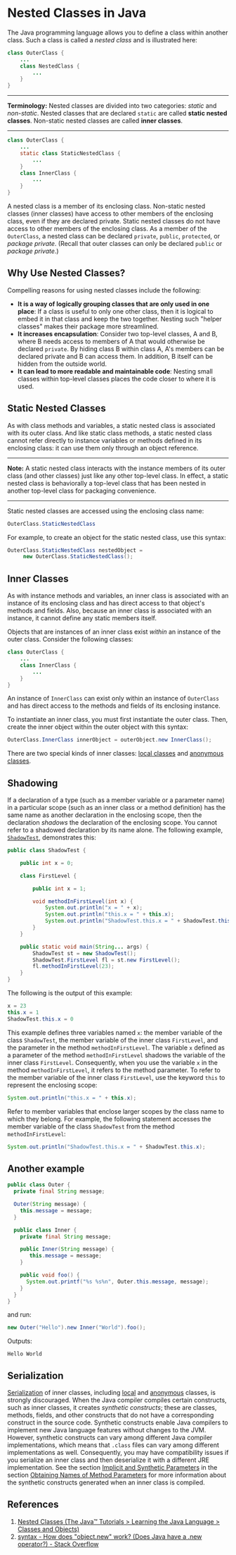 # Nested Classes in Java

The Java programming language allows you to define a class within another class. Such a class is called a *nested class* and is illustrated here:

```java
class OuterClass {
    ...
    class NestedClass {
        ...
    }
}
```

------

**Terminology:** Nested classes are divided into two categories: *static* and *non-static*. Nested classes that are declared `static` are called **static nested classes**. Non-static nested classes are called **inner classes**.

------

```java
class OuterClass {
    ...
    static class StaticNestedClass {
        ...
    }
    class InnerClass {
        ...
    }
}
```

A nested class is a member of its enclosing class. Non-static nested classes (inner classes) have access to other members of the enclosing class, even if they are declared private. Static nested classes do not have access to other members of the enclosing class. As a member of the `OuterClass`, a nested class can be declared `private`, `public`, `protected`, or *package private*. (Recall that outer classes can only be declared `public` or *package private*.)

## Why Use Nested Classes?

Compelling reasons for using nested classes include the following:

- **It is a way of logically grouping classes that are only used in one place**: If a class is useful to only one other class, then it is logical to embed it in that class and keep the two together. Nesting such "helper classes" makes their package more streamlined.
- **It increases encapsulation**: Consider two top-level classes, A and B, where B needs access to members of A that would otherwise be declared `private`. By hiding class B within class A, A's members can be declared private and B can access them. In addition, B itself can be hidden from the outside world.
- **It can lead to more readable and maintainable code**: Nesting small classes within top-level classes places the code closer to where it is used.

## Static Nested Classes

As with class methods and variables, a static nested class is associated with its outer class. And like static class methods, a static nested class cannot refer directly to instance variables or methods defined in its enclosing class: it can use them only through an object reference.

------

**Note:** A static nested class interacts with the instance members of its outer class (and other classes) just like any other top-level class. In effect, a static nested class is behaviorally a top-level class that has been nested in another top-level class for packaging convenience.

------

Static nested classes are accessed using the enclosing class name:

```java
OuterClass.StaticNestedClass
```

For example, to create an object for the static nested class, use this syntax:

```java
OuterClass.StaticNestedClass nestedObject =
     new OuterClass.StaticNestedClass();
```

## Inner Classes

As with instance methods and variables, an inner class is associated with an instance of its enclosing class and has direct access to that object's methods and fields. Also, because an inner class is associated with an instance, it cannot define any static members itself.

Objects that are instances of an inner class exist *within* an instance of the outer class. Consider the following classes:

```java
class OuterClass {
    ...
    class InnerClass {
        ...
    }
}
```

An instance of `InnerClass` can exist only within an instance of `OuterClass` and has direct access to the methods and fields of its enclosing instance.

To instantiate an inner class, you must first instantiate the outer class. Then, create the inner object within the outer object with this syntax:

```java
OuterClass.InnerClass innerObject = outerObject.new InnerClass();
```

There are two special kinds of inner classes: [local classes](https://docs.oracle.com/javase/tutorial/java/javaOO/localclasses.html) and [anonymous classes](https://docs.oracle.com/javase/tutorial/java/javaOO/anonymousclasses.html).

## Shadowing

If a declaration of a type (such as a member variable or a parameter name) in a particular scope (such as an inner class or a method definition) has the same name as another declaration in the enclosing scope, then the declaration *shadows* the declaration of the enclosing scope. You cannot refer to a shadowed declaration by its name alone. The following example, [`ShadowTest`](https://docs.oracle.com/javase/tutorial/java/javaOO/examples/ShadowTest.java), demonstrates this:

```java
public class ShadowTest {

    public int x = 0;

    class FirstLevel {

        public int x = 1;

        void methodInFirstLevel(int x) {
            System.out.println("x = " + x);
            System.out.println("this.x = " + this.x);
            System.out.println("ShadowTest.this.x = " + ShadowTest.this.x);
        }
    }

    public static void main(String... args) {
        ShadowTest st = new ShadowTest();
        ShadowTest.FirstLevel fl = st.new FirstLevel();
        fl.methodInFirstLevel(23);
    }
}
```

The following is the output of this example:

```java
x = 23
this.x = 1
ShadowTest.this.x = 0
```

This example defines three variables named `x`: the member variable of the class `ShadowTest`, the member variable of the inner class `FirstLevel`, and the parameter in the method `methodInFirstLevel`. The variable `x` defined as a parameter of the method `methodInFirstLevel` shadows the variable of the inner class `FirstLevel`. Consequently, when you use the variable `x` in the method `methodInFirstLevel`, it refers to the method parameter. To refer to the member variable of the inner class `FirstLevel`, use the keyword `this` to represent the enclosing scope:

```java
System.out.println("this.x = " + this.x);
```

Refer to member variables that enclose larger scopes by the class name to which they belong. For example, the following statement accesses the member variable of the class `ShadowTest` from the method `methodInFirstLevel`:

```java
System.out.println("ShadowTest.this.x = " + ShadowTest.this.x);
```

## Another example

```java
public class Outer {
  private final String message;

  Outer(String message) {
    this.message = message;
  }

  public class Inner {
    private final String message;

    public Inner(String message) {
       this.message = message;
    }

    public void foo() {
      System.out.printf("%s %s%n", Outer.this.message, message);
    }
  }
}
```

and run:

```java
new Outer("Hello").new Inner("World").foo();
```

Outputs:

```text
Hello World
```

## Serialization

[Serialization](https://docs.oracle.com/javase/tutorial/jndi/objects/serial.html) of inner classes, including [local](https://docs.oracle.com/javase/tutorial/java/javaOO/localclasses.html) and [anonymous](https://docs.oracle.com/javase/tutorial/java/javaOO/anonymousclasses.html) classes, is strongly discouraged. When the Java compiler compiles certain constructs, such as inner classes, it creates *synthetic constructs*; these are classes, methods, fields, and other constructs that do not have a corresponding construct in the source code. Synthetic constructs enable Java compilers to implement new Java language features without changes to the JVM. However, synthetic constructs can vary among different Java compiler implementations, which means that `.class` files can vary among different implementations as well. Consequently, you may have compatibility issues if you serialize an inner class and then deserialize it with a different JRE implementation. See the section [Implicit and Synthetic Parameters](https://docs.oracle.com/javase/tutorial/reflect/member/methodparameterreflection.html#implcit_and_synthetic) in the section [Obtaining Names of Method Parameters](https://docs.oracle.com/javase/tutorial/reflect/member/methodparameterreflection.html) for more information about the synthetic constructs generated when an inner class is compiled.

## References

1. [Nested Classes (The Java™ Tutorials > Learning the Java Language > Classes and Objects)](https://docs.oracle.com/javase/tutorial/java/javaOO/nested.html)
2. [syntax - How does "object.new" work? (Does Java have a .new operator?) - Stack Overflow](https://stackoverflow.com/questions/2863157/how-does-object-new-work-does-java-have-a-new-operator)
